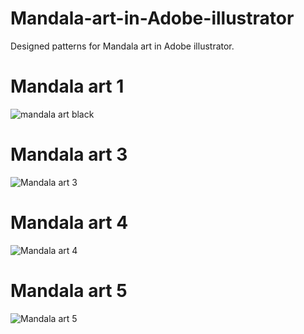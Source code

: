 # Mandala-art-in-Adobe-illustrator
Designed patterns for Mandala art in Adobe illustrator.
# Mandala art 1
![mandala art black](https://github.com/user-attachments/assets/e2ac6eb0-70b0-484c-9c25-b6a2f4256f7f)


# Mandala art 3
![Mandala art 3](https://github.com/user-attachments/assets/5e684fae-450e-4ce2-9f9d-20b06e204845)
# Mandala art 4
![Mandala art 4](https://github.com/user-attachments/assets/e9b31ea3-d710-41f2-8e6d-4f32b4f835bf)
# Mandala art 5
![Mandala art 5](https://github.com/user-attachments/assets/4f4fc98a-a1bc-4351-be64-9cc945d4c63f)

